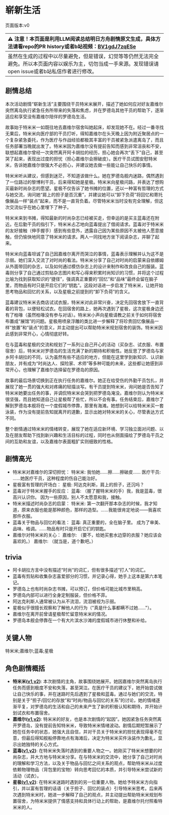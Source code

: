 # 崭新生活
页面版本:v0
 

| :warning: 注意！本页面是利用LLM阅读总结明日方舟剧情原文生成，具体方法请看repo的PR history或者b站视频：[BV1gdJ7zqESe](https://www.bilibili.com/video/BV1gdJ7zqESe/)         |
|:----------------------------|
| 虽然在生成的过程中以尽量避免，但是错误，幻觉等等仍然无法完全避免。所以本页面内容以娱乐为主，切勿当成一手来源。发现错误请open issue或者b站私信作者进行修改。|



## 剧情总结
本次活动剧情“崭新生活”主要围绕干员特米米展开，描述了她如何应对好友嘉维尔突然离岛执行紧急任务所带来的失落和焦虑，并在罗德岛其他干员的帮助下，逐渐适应和享受没有嘉维尔陪伴的罗德岛生活。

故事始于特米米一如既往地去嘉维尔宿舍叫她起床，却发现她不在。经过一番寻找无果后，特米米向医疗部的干员打听，得知嘉维尔在头天晚上因为附近聚居点的一个复杂紧急委托，作为医疗与作战经验都极其丰富的干员被紧急派遣离岛了，而且任务部署当晚就出发了。特米米因为嘉维尔没有提前告知而感到非常沮丧和不安，联想起嘉维尔曾经一次突然离开阿卡胡拉的经历，担心她会再次“丢下”自己，甚至哭了起来，表现出过度的担忧（担心嘉维尔会擦破皮）。医疗干员试图安慰特米米，告诉她嘉维尔很强大不必担心，并建议她去做一些能让自己快乐的事情。

特米米听从建议，但感到迷茫，不知道该做什么。她在罗德岛舰内迷路，偶然遇到了一位路过的黎博利干员，后来得知她是星极。特米米向星极问路，并表达了想购买最新时尚杂志的愿望。星极不仅告诉了她书摊的位置，还以一种富有哲理的方式与她交流，询问她“肩上的担子是否沉重”，并建议她可以“卸下负荷”将回忆和寄托像展品一样“装点”起来，而不是一直背负着。尽管特米米当时没有完全理解，但这次交流似乎在她心里埋下了种子。

特米米来到书摊，得知最新的时尚杂志已经被买走，但幸运的是买主蓝毒还在附近。在后勤干员的指引下，特米米忐忑地向蓝毒提出了借阅请求。蓝毒对于特米米的友好接触（伸手握手）感到有些意外，透露自己因为某些原因不太被他人愿意接触，但仍愉快地同意了特米米的请求。两人一同找地方坐下阅读杂志，并聊了起来。

特米米向蓝毒坦诚了自己因嘉维尔离开而哭泣的事情，蓝毒表示理解并认为这不是示弱。她们深入交流了对时尚的看法。特米米分享了自己对时尚的启蒙来自依娜姆从外面带回的杂志，以及如何通过模仿杂志上的设计来制作和改良自己的服装。蓝毒则分享了自己通过剪贴杂志图片和写心得来积累时尚知识的习惯，并将这个过程比喻为找到获取知识的“捷径”，强调真正重要的“回忆”和“品味”最终会留在脑子里，而物品有时只是开启它们的“钥匙”。这段对话进一步启发了特米米，让她开始思考物品和回忆的关系，以及星极之前提到的“卸下负荷”的含义。

蓝毒建议特米米去商店试试衣服，特米米对此非常兴奋，决定先回宿舍放下一直背着的背包，以便轻松试衣。在回宿舍的路上，她再次遇到了星极，这次星极身边还有了柏喙（虽然柏喙没有参与对话）。特米米小声向星极请教之前关于如何将宿舍布置成“展馆”的问题。星极用喷泉浮雕的类比进一步解释了将珍贵回忆像展品一样“放置”和“装点”的意义，并主动提出可以帮助特米米规划宿舍的装饰。特米米因此感到非常开心，心情彻底好转。

在与蓝毒和星极的交流和规划了一系列让自己开心的活动（买杂志、试衣服、布置宿舍）后，特米米对罗德岛的生活充满了新的期待和积极性。她反思了罗德岛与家乡阿卡胡拉的不同，认为虽然有些不适应的地方，但能在这里学到新知识、认识新朋友，并有成为“时尚达人、探险家、术师”等多种可能的未来，这些都让她感到非常开心，也理解了嘉维尔选择留在罗德岛的原因。

故事的最后场景切换到正在执行任务的嘉维尔。她正在给受伤的外勤干员包扎，并展现了她一贯的强大和对疼痛的轻描淡写。有干员提到特米米，询问她是否告知了特米米她要出任务的事，并调侃特米米会哭到把罗德岛淹没。嘉维尔则认为特米米很坚强，而且她知道自己让星极帮了些忙，所以不会有事。任务结束后，嘉维尔了解到罗德岛本舰将在一个度假城市停靠，那里有海滩。她想到可以给特米米买一套泳装，作为没有提前告知就离开的道歉，显示出她对特米米的关心，尽管表达方式不同。

整个剧情通过特米米的情绪转变，展现了她在适应新环境、学习独立面对问题、以及在朋友帮助下找到新兴趣和生活目标的过程，同时也从侧面描绘了罗德岛干员之间的互助和友谊，以及嘉维尔表面粗犷实则细致的性格。
## 剧情高光
*   特米米对嘉维尔的深切担忧：
    特米米: 我怕她......擦......擦破皮......
    医疗干员: ......她医疗干员，这种程度的伤自己能治好。
*   星极富有哲理的开场白：
    星极: 阿达克利斯，肩上的担子，还沉吗？
*   蓝毒对于特米米握手的反应：
    蓝毒: （握了握特米米的手）我，我是蓝毒，很高兴认识你。 因为一些原因，别人不太愿意和我，接触。
*   特米米描述时尚杂志的启蒙：
    特米米: 第一次翻开那本杂志的时候，我才知道，原来衣服也能是那种颜色，那样的造型。......我能很肯定地说——我喜欢那件衣服。
*   蓝毒关于物品与回忆的看法：
    蓝毒: 真正重要的，全在脑子里。 成为了审美、品味、格调。......物品有时只是开启它们的钥匙。
*   嘉维尔对特米米的关心：
    嘉维尔: （要不，给她买套水边穿的衣服？她应该会喜欢的。）
    嘉维尔: （就当是，道个歉吧。）
## trivia
*   阿卡胡拉方言中没有描述“时尚”的词汇，但有很多描述“打人”的词汇。
*   蓝毒有剪贴和收集杂志喜爱部分的习惯，并记录心得，她手上这本是第六本笔记。
*   罗德岛上也有时尚杂志书摊，可以预订，但价格可能比城市里稍高。
*   罗德岛内部可以进行全身定制服装，但价格不菲。
*   阿达克利斯人通常被认为从不流泪，流泪被视为示弱。
*   星极似乎很擅长观察和了解他人的行为（"真是什么事都瞒不过她......"）。
*   嘉维尔在离开前曾请星极帮忙留意特米米的情况。
*   罗德岛本舰会停靠在一个有大片滨水沙滩的度假城市进行休整和补给。
## 关键人物
特米米;嘉维尔;蓝毒;星极
## 角色剧情概括
-   **特米米([v1](../chars/char_411_tomimi.md),[v2](../char_v3/char_411_tomimi.md))**: 本次剧情的主角，故事围绕她展开。她因嘉维尔突然离岛执行任务而感到极度不安和失落，甚至哭泣。在医疗干员的建议下，她开始尝试做让自己快乐的事，并在迷路时先后遇到了星极和蓝毒。通过与她们的交流，特别是关于“担子/回忆的存放”和“时尚/物品与回忆的关系”的讨论，她的情绪逐渐平复，对罗德岛的生活和自己的未来产生了新的积极认知和期待，并开始计划试衣和布置宿舍。
-   **嘉维尔([v1](../chars/char_187_ccheal.md),[v2](../char_v3/char_187_ccheal.md))**: 特米米的好友，也是本次剧情的“起因”。她因紧急任务突然离开罗德岛，没有提前告知特米米，导致特米米情绪波动。剧情后期短暂展示了她在任务中的状态，她强大且自信，并对干员关于特米米的担忧表现得毫不在意，但最后得知舰船停靠地点有海滩后，决定为特米米买件泳装作为歉礼，显示出她独特的关心方式。
-   **蓝毒([v1](../chars/char_129_bluep.md),[v2](../char_v3/char_129_bluep.md))**: 在特米米失落时遇到的重要人物之一。她刚买了特米米想要的时尚杂志，并大方地与特米米分享。在与特米米的交流中，她分享了自己对时尚的理解和学习方法，以及关于物品与回忆之间关系的观点，帮助特米米从过度依赖物理物品（背包里的宝物）转向思考回忆的本质，并引导特米米尝试新的活动（试衣）。
-   **星极([v1](../chars/char_274_astesi.md),[v2](../char_v3/char_274_astesi.md))**: 在特米米迷路时遇到的另一位重要人物。她给予特米米方向指引，并以富有哲理的话语（关于担子、回忆的装点）引导特米米思考。后来再次遇到特米米时，她进一步解释了自己的观点，并主动提出帮助特米米规划布置宿舍，为特米米提供了情感支持和具体行动上的帮助，是嘉维尔托付照看特米米的人。